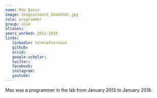 ```yaml
---
name: Max Nanis
image: images/nanis_headshot.jpg
role: programmer
group: alum
aliases:
years_worked: 2012-2018
links:
   linkedin: termsofservice
   github:
   orcid: 
   google-scholar:
   twitter:
   facebook:
   instagram: 
   youtube:
---
```


Max was a programmer in the lab from January 2012 to January 2018.